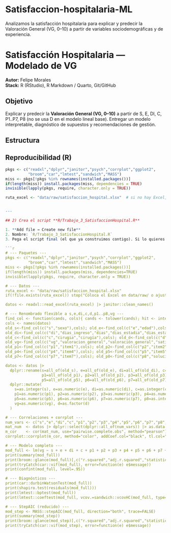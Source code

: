 # Satisfaccion-hospitalaria-ML
Analizamos la satisfacción hospitalaria para explicar y predecir la Valoración General (VG, 0–10) a partir de variables sociodemográficas y de experiencia.

# Satisfacción Hospitalaria — Modelado de VG 
**Autor:** Felipe Morales  
**Stack:** R (RStudio), R Markdown / Quarto, Git/GitHub

## Objetivo
Explicar y predecir la **Valoración General (VG, 0–10)** a partir de S, E, DI, C, P1..P7, P8 (no se usa D en el modelo lineal base). Entregar un modelo interpretable, diagnóstico de supuestos y recomendaciones de gestión.

## Estructura



## Reproducibilidad (R)
```r
pkgs <- c("readxl","dplyr","janitor","psych","corrplot","ggplot2",
          "broom","car","lmtest","sandwich","MASS")
miss <- pkgs[!pkgs %in% rownames(installed.packages())]
if(length(miss)) install.packages(miss, dependencies = TRUE)
invisible(lapply(pkgs, require, character.only = TRUE))

ruta_excel <- "data/raw/satisfaccion_hospital.xlsx"  # si no hay Excel, ver data/raw/README.md


---

## 2) Crea el script **R/Trabajo_3_SatisfaccionHospital.R**

1. **Add file → Create new file**  
2. Nombre: `R/Trabajo_3_SatisfaccionHospital.R`  
3. Pega el script final (el que ya construimos contigo). Si lo quieres brevísimo, pega este esqueleto funcional:

```r
# --- Paquetes ---
pkgs <- c("readxl","dplyr","janitor","psych","corrplot","ggplot2",
          "broom","car","lmtest","sandwich","MASS")
miss <- pkgs[!pkgs %in% rownames(installed.packages())]
if(length(miss)) install.packages(miss, dependencies=TRUE)
invisible(lapply(pkgs, require, character.only = TRUE))

# --- Datos ---
ruta_excel <- "data/raw/satisfaccion_hospital.xlsx"
if(!file.exists(ruta_excel)) stop("Coloca el Excel en data/raw/ o ajusta la ruta.")

datos <- readxl::read_excel(ruta_excel) |> janitor::clean_names()

# --- Renombrado flexible a s,e,di,c,d,p1..p8,vg ---
find_col <- function(cands, cols){ cands <- tolower(cands); hit <- intersect(cands, cols); if(length(hit)==0) NA_character_ else hit[1] }
cols <- names(datos)
old_s<-find_col(c("s","sexo"),cols); old_e<-find_col(c("e","edad"),cols)
old_di<-find_col(c("di","dias_ingreso","dias","dias_estadia","dias_estadía","dias_de_ingreso"),cols)
old_c<-find_col(c("c","cirugia","cirugía"),cols); old_d<-find_col(c("d","servicio"),cols)
old_vg<-find_col(c("vg","valoracion_general","valoración_general","satisfaccion_global","satisfacción_global"),cols)
old_p1<-find_col(c("p1","item1"),cols); old_p2<-find_col(c("p2","item2"),cols); old_p3<-find_col(c("p3","item3"),cols)
old_p4<-find_col(c("p4","item4"),cols); old_p5<-find_col(c("p5","item5"),cols); old_p6<-find_col(c("p6","item6"),cols)
old_p7<-find_col(c("p7","item7"),cols); old_p8<-find_col(c("p8","solucion","solución","solucion_del_problema","solución_del_problema"),cols)

datos <- datos |>
  dplyr::rename(s=all_of(old_s), e=all_of(old_e), di=all_of(old_di), c=all_of(old_c), d=all_of(old_d),
                p1=all_of(old_p1), p2=all_of(old_p2), p3=all_of(old_p3), p4=all_of(old_p4),
                p5=all_of(old_p5), p6=all_of(old_p6), p7=all_of(old_p7), p8=all_of(old_p8), vg=all_of(old_vg)) |>
  dplyr::mutate(
    s=as.integer(s), e=as.numeric(e), di=as.numeric(di), c=as.integer(c),
    p1=as.numeric(p1), p2=as.numeric(p2), p3=as.numeric(p3), p4=as.numeric(p4),
    p5=as.numeric(p5), p6=as.numeric(p6), p7=as.numeric(p7), p8=as.integer(p8),
    vg=as.numeric(vg), d=as.factor(d)
  )

# --- Correlaciones + corrplot ---
num_vars <- c("s","e","di","c","p1","p2","p3","p4","p5","p6","p7","p8","vg")
mat_num  <- datos |> dplyr::select(dplyr::all_of(num_vars)) |> as.data.frame()
m_cor    <- cor(mat_num, use="pairwise.complete.obs", method="pearson")
corrplot::corrplot(m_cor, method="color", addCoef.col="black", tl.col="black", tl.srt=45, number.cex=.7)

# --- Modelo completo ---
mod_full <- lm(vg ~ s + e + di + c + p1 + p2 + p3 + p4 + p5 + p6 + p7 + p8, data=datos)
print(summary(mod_full))
print(broom::glance(mod_full)[,c("r.squared","adj.r.squared","statistic","p.value")])
print(tryCatch(car::vif(mod_full), error=function(e) e$message))
print(confint(mod_full, level=.95))

# --- Diagnósticos ---
print(car::durbinWatsonTest(mod_full))
print(shapiro.test(residuals(mod_full)))
print(lmtest::bptest(mod_full))
print(lmtest::coeftest(mod_full, vcov.=sandwich::vcovHC(mod_full, type="HC3")))

# --- StepAIC (reducido) ---
mod_step <- MASS::stepAIC(mod_full, direction="both", trace=FALSE)
print(summary(mod_step))
print(broom::glance(mod_step)[,c("r.squared","adj.r.squared","statistic","p.value")])
print(tryCatch(car::vif(mod_step), error=function(e) e$message))


